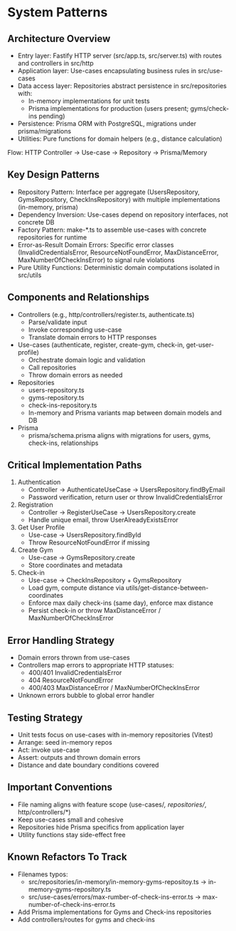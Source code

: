 # System Patterns

## Architecture Overview
- Entry layer: Fastify HTTP server (src/app.ts, src/server.ts) with routes and controllers in src/http
- Application layer: Use-cases encapsulating business rules in src/use-cases
- Data access layer: Repositories abstract persistence in src/repositories with:
  - In-memory implementations for unit tests
  - Prisma implementations for production (users present; gyms/check-ins pending)
- Persistence: Prisma ORM with PostgreSQL, migrations under prisma/migrations
- Utilities: Pure functions for domain helpers (e.g., distance calculation)

Flow:
HTTP Controller -> Use-case -> Repository -> Prisma/Memory

## Key Design Patterns
- Repository Pattern: Interface per aggregate (UsersRepository, GymsRepository, CheckInsRepository) with multiple implementations (in-memory, prisma)
- Dependency Inversion: Use-cases depend on repository interfaces, not concrete DB
- Factory Pattern: make-*.ts to assemble use-cases with concrete repositories for runtime
- Error-as-Result Domain Errors: Specific error classes (InvalidCredentialsError, ResourceNotFoundError, MaxDistanceError, MaxNumberOfCheckInsError) to signal rule violations
- Pure Utility Functions: Deterministic domain computations isolated in src/utils

## Components and Relationships
- Controllers (e.g., http/controllers/register.ts, authenticate.ts)
  - Parse/validate input
  - Invoke corresponding use-case
  - Translate domain errors to HTTP responses
- Use-cases (authenticate, register, create-gym, check-in, get-user-profile)
  - Orchestrate domain logic and validation
  - Call repositories
  - Throw domain errors as needed
- Repositories
  - users-repository.ts
  - gyms-repository.ts
  - check-ins-repository.ts
  - In-memory and Prisma variants map between domain models and DB
- Prisma
  - prisma/schema.prisma aligns with migrations for users, gyms, check-ins, relationships

## Critical Implementation Paths
1) Authentication
   - Controller -> AuthenticateUseCase -> UsersRepository.findByEmail
   - Password verification, return user or throw InvalidCredentialsError
2) Registration
   - Controller -> RegisterUseCase -> UsersRepository.create
   - Handle unique email, throw UserAlreadyExistsError
3) Get User Profile
   - Use-case -> UsersRepository.findById
   - Throw ResourceNotFoundError if missing
4) Create Gym
   - Use-case -> GymsRepository.create
   - Store coordinates and metadata
5) Check-in
   - Use-case -> CheckInsRepository + GymsRepository
   - Load gym, compute distance via utils/get-distance-between-coordinates
   - Enforce max daily check-ins (same day), enforce max distance
   - Persist check-in or throw MaxDistanceError / MaxNumberOfCheckInsError

## Error Handling Strategy
- Domain errors thrown from use-cases
- Controllers map errors to appropriate HTTP statuses:
  - 400/401 InvalidCredentialsError
  - 404 ResourceNotFoundError
  - 400/403 MaxDistanceError / MaxNumberOfCheckInsError
- Unknown errors bubble to global error handler

## Testing Strategy
- Unit tests focus on use-cases with in-memory repositories (Vitest)
- Arrange: seed in-memory repos
- Act: invoke use-case
- Assert: outputs and thrown domain errors
- Distance and date boundary conditions covered

## Important Conventions
- File naming aligns with feature scope (use-cases/*, repositories/*, http/controllers/*)
- Keep use-cases small and cohesive
- Repositories hide Prisma specifics from application layer
- Utility functions stay side-effect free

## Known Refactors To Track
- Filenames typos:
  - src/repositories/in-memory/in-memory-gyms-repositoy.ts -> in-memory-gyms-repository.ts
  - src/use-cases/errors/max-rumber-of-check-ins-error.ts -> max-number-of-check-ins-error.ts
- Add Prisma implementations for Gyms and Check-ins repositories
- Add controllers/routes for gyms and check-ins
